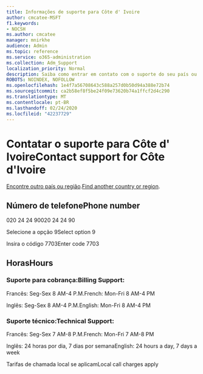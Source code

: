 ```yaml
---
title: Informações de suporte para Côte d' Ivoire
author: cmcatee-MSFT
f1.keywords:
- NOCSH
ms.author: cmcatee
manager: mnirkhe
audience: Admin
ms.topic: reference
ms.service: o365-administration
ms.collection: Adm_Support
localization_priority: Normal
description: Saiba como entrar em contato com o suporte do seu país ou região.
ROBOTS: NOINDEX, NOFOLLOW
ms.openlocfilehash: 1e4f7a56708643c588a257d0b50d94a388e72b74
ms.sourcegitcommit: ca2b58ef8f5be24f09e73620b74a1ffcf2d4c290
ms.translationtype: MT
ms.contentlocale: pt-BR
ms.lasthandoff: 02/24/2020
ms.locfileid: "42237729"
---
```

# <a name="contact-support-for-cte-divoire"></a><span data-ttu-id="58188-103">Contatar o suporte para Côte d' Ivoire</span><span class="sxs-lookup"><span data-stu-id="58188-103">Contact support for Côte d'Ivoire</span></span>

<span data-ttu-id="58188-104">[Encontre outro país ou região](../contact-support-for-business-products.md).</span><span class="sxs-lookup"><span data-stu-id="58188-104">[Find another country or region](../contact-support-for-business-products.md).</span></span>

## <a name="phone-number"></a><span data-ttu-id="58188-105">Número de telefone</span><span class="sxs-lookup"><span data-stu-id="58188-105">Phone number</span></span>
<span data-ttu-id="58188-106">020 24 24 90</span><span class="sxs-lookup"><span data-stu-id="58188-106">020 24 24 90</span></span>

<span data-ttu-id="58188-107">Selecione a opção 9</span><span class="sxs-lookup"><span data-stu-id="58188-107">Select option 9</span></span>

<span data-ttu-id="58188-108">Insira o código 7703</span><span class="sxs-lookup"><span data-stu-id="58188-108">Enter code 7703</span></span>

## <a name="hours"></a><span data-ttu-id="58188-109">Horas</span><span class="sxs-lookup"><span data-stu-id="58188-109">Hours</span></span>
### <a name="billing-support"></a><span data-ttu-id="58188-110">Suporte para cobrança:</span><span class="sxs-lookup"><span data-stu-id="58188-110">Billing Support:</span></span>

<span data-ttu-id="58188-111">Francês: Seg-Sex 8 AM-4 P.M.</span><span class="sxs-lookup"><span data-stu-id="58188-111">French: Mon-Fri 8 AM-4 PM</span></span>

<span data-ttu-id="58188-112">Inglês: Seg-Sex 8 AM-4 P.M.</span><span class="sxs-lookup"><span data-stu-id="58188-112">English: Mon-Fri 8 AM-4 PM</span></span>

### <a name="technical-support"></a><span data-ttu-id="58188-113">Suporte técnico:</span><span class="sxs-lookup"><span data-stu-id="58188-113">Technical Support:</span></span>

<span data-ttu-id="58188-114">Francês: Seg-Sex 7 AM-8 P.M.</span><span class="sxs-lookup"><span data-stu-id="58188-114">French: Mon-Fri 7 AM-8 PM</span></span>

<span data-ttu-id="58188-115">Inglês: 24 horas por dia, 7 dias por semana</span><span class="sxs-lookup"><span data-stu-id="58188-115">English: 24 hours a day, 7 days a week</span></span>

<span data-ttu-id="58188-116">Tarifas de chamada local se aplicam</span><span class="sxs-lookup"><span data-stu-id="58188-116">Local call charges apply</span></span>